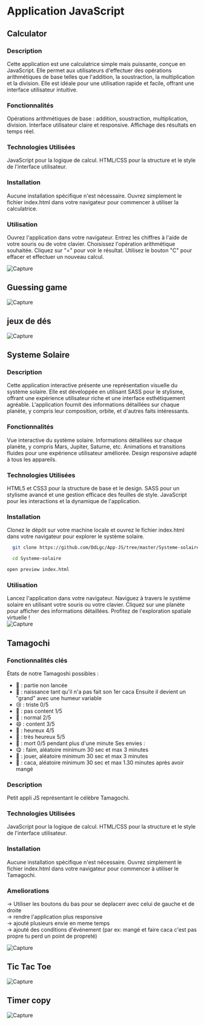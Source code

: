 # Application JavaScript

## Calculator  
### Description  
Cette application est une calculatrice simple mais puissante, conçue en JavaScript. Elle permet aux utilisateurs d'effectuer des opérations arithmétiques de base telles que l'addition, la soustraction, la multiplication et la division. Elle est idéale pour une utilisation rapide et facile, offrant une interface utilisateur intuitive.

### Fonctionnalités  
Opérations arithmétiques de base : addition, soustraction, multiplication, division.
Interface utilisateur claire et responsive.
Affichage des résultats en temps réel.
### Technologies Utilisées  
JavaScript pour la logique de calcul.
HTML/CSS pour la structure et le style de l'interface utilisateur.
### Installation
Aucune installation spécifique n'est nécessaire. Ouvrez simplement le fichier index.html dans votre navigateur pour commencer à utiliser la calculatrice.
### Utilisation
Ouvrez l'application dans votre navigateur.
Entrez les chiffres à l'aide de votre souris ou de votre clavier.
Choisissez l'opération arithmétique souhaitée.
Cliquez sur "=" pour voir le résultat.
Utilisez le bouton "C" pour effacer et effectuer un nouveau calcul.

![Capture ](./Calculator/Capture%20d’écran.png)  


## Guessing game
![Capture ]()


## jeux de dés
![Capture ](./jeux%20de%20dés/images/Capture%20d’écran.png)



## Systeme Solaire 
### Description
Cette application interactive présente une représentation visuelle du système solaire. Elle est développée en utilisant SASS pour le stylisme, offrant une expérience utilisateur riche et une interface esthétiquement agréable. L'application fournit des informations détaillées sur chaque planète, y compris leur composition, orbite, et d'autres faits intéressants.

### Fonctionnalités
Vue interactive du système solaire.
Informations détaillées sur chaque planète, y compris Mars, Jupiter, Saturne, etc.
Animations et transitions fluides pour une expérience utilisateur améliorée.
Design responsive adapté à tous les appareils.  
### Technologies Utilisées  
HTML5 et CSS3 pour la structure de base et le design.
SASS pour un stylisme avancé et une gestion efficace des feuilles de style.
JavaScript pour les interactions et la dynamique de l'application.  
### Installation  
Clonez le dépôt sur votre machine locale et ouvrez le fichier index.html dans votre navigateur pour explorer le système solaire.

```bash
  git clone https://github.com/DdLgc/App-JS/tree/master/Systeme-solaire
```
```bash
  cd Systeme-solaire
```
```bash
open preview index.html
```

### Utilisation  
Lancez l'application dans votre navigateur.
Naviguez à travers le système solaire en utilisant votre souris ou votre clavier.
Cliquez sur une planète pour afficher des informations détaillées.
Profitez de l'exploration spatiale virtuelle !  
![Capture ]()

## Tamagochi 

### Fonctionnalités clés

États de notre Tamagoshi possibles :
- 🥚 : partie non lancée
- 🐣 : naissance tant qu'il n'a pas fait son 1er caca
Ensuite il devient un "grand" avec une humeur variable
- 😢 : triste 0/5
- 🙁 : pas content 1/5
- 🙂 : normal 2/5
- 😄 : content 3/5
- 🤗 : heureux 4/5
- 🥰 : très heureux 5/5
- 👻 : mort 0/5 pendant plus d'une minute 
Ses envies :
- 😋 : faim, aléatoire minimum 30 sec et max 3 minutes
- 🥱 : jouer, aléatoire minimum 30 sec et max 3 minutes
- 💩 : caca, aléatoire minimum 30 sec et max 1.30 minutes après avoir mangé

### Description
Petit appli JS représentant le célèbre Tamagochi.

### Technologies Utilisées  
JavaScript pour la logique de calcul.
HTML/CSS pour la structure et le style de l'interface utilisateur.
### Installation
Aucune installation spécifique n'est nécessaire. Ouvrez simplement le fichier index.html dans votre navigateur pour commencer à utiliser le Tamagochi.

### Ameliorations

-> Utiliser les boutons du bas pour se deplacerr avec celui de gauche et de droite  
-> rendre l'application plus responsive   
-> ajouté plusieurs envie en meme temps   
-> ajouté des conditions d'événement (par ex: mangé et faire caca c'est pas propre tu perd un point de propreté)  

![Capture ](./Tamagochi/Capture%20d’écran.png)

## Tic Tac Toe 
![Capture ]()

## Timer copy 
![Capture ]()


<!-- 
Commencer
Ces instructions vous aideront à obtenir une copie des projets sur votre machine locale à des fins de développement et de test. Voir la section 'Déploiement' pour des notes sur la manière de déployer le projet sur un système en direct.

Prérequis
Ce que vous devez installer pour utiliser ces applications et comment les installer.

Copy code
Donnez des exemples
Installation
Une série d'étapes qui expliquent comment faire fonctionner un environnement de développement.

Copy code
Donnez des exemples
Utilisation
Expliquez comment utiliser les applications après leur installation.

Copy code
Donnez des exemples
Construit Avec
JavaScript - Le langage de programmation utilisé
Autres technologies/frameworks utilisés
Contribuer
Veuillez lire [CONTRIBUTING.md](lien vers CONTRIBUTING.md) pour les détails sur notre code de conduite, et le processus pour soumettre des demandes de tirage (pull requests).

Versionnage
Nous utilisons SemVer pour le versionnage. Pour les versions disponibles, voir les [tags sur ce dépôt](lien vers les tags).

Auteurs
Votre Nom - Travail Initial - [VotreProfil](lien vers votre profil)
Voir aussi la liste des [contributeurs](lien vers la liste des contributeurs) qui ont participé à ce projet.

Licence
Ce projet est sous licence XYZ - voir le fichier [LICENSE.md](lien vers LICENSE.md) pour plus de détails. -->
